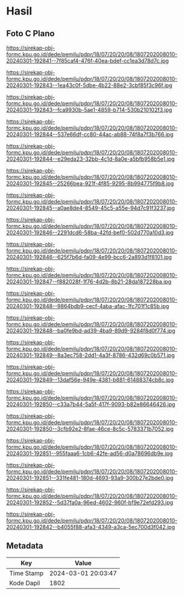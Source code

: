 # Hasil

## Foto C Plano

https://sirekap-obj-formc.kpu.go.id/dede/pemilu/pdpr/18/07/20/20/08/1807202008010-20240301-192841--7f85caf4-476f-40ea-bdef-cc1ea3d78d7c.jpg

https://sirekap-obj-formc.kpu.go.id/dede/pemilu/pdpr/18/07/20/20/08/1807202008010-20240301-192843--1ea43c0f-5dbe-4b22-88e2-3cbf85f3c96f.jpg

https://sirekap-obj-formc.kpu.go.id/dede/pemilu/pdpr/18/07/20/20/08/1807202008010-20240301-192843--fca9930b-5ae1-4859-b714-530b210102f3.jpg

https://sirekap-obj-formc.kpu.go.id/dede/pemilu/pdpr/18/07/20/20/08/1807202008010-20240301-192844--537e66df-cc80-44ac-ab88-74f8a7f3b766.jpg

https://sirekap-obj-formc.kpu.go.id/dede/pemilu/pdpr/18/07/20/20/08/1807202008010-20240301-192844--e29eda23-32bb-4c1d-8a0e-a5bfb958b5e1.jpg

https://sirekap-obj-formc.kpu.go.id/dede/pemilu/pdpr/18/07/20/20/08/1807202008010-20240301-192845--25266bea-921f-4f85-9295-8b994775f9b8.jpg

https://sirekap-obj-formc.kpu.go.id/dede/pemilu/pdpr/18/07/20/20/08/1807202008010-20240301-192845--a0ae8de4-8549-45c5-a55e-94d7c91f3237.jpg

https://sirekap-obj-formc.kpu.go.id/dede/pemilu/pdpr/18/07/20/20/08/1807202008010-20240301-192846--2291dcd6-58ba-42fd-bef0-502d770a10d3.jpg

https://sirekap-obj-formc.kpu.go.id/dede/pemilu/pdpr/18/07/20/20/08/1807202008010-20240301-192846--625f7b6d-fa09-4e99-bcc6-2a893d1f8101.jpg

https://sirekap-obj-formc.kpu.go.id/dede/pemilu/pdpr/18/07/20/20/08/1807202008010-20240301-192847--f882028f-1f76-4d2b-8b21-28da187228ba.jpg

https://sirekap-obj-formc.kpu.go.id/dede/pemilu/pdpr/18/07/20/20/08/1807202008010-20240301-192848--9864bdb9-cecf-4aba-afac-1fc701f1c85b.jpg

https://sirekap-obj-formc.kpu.go.id/dede/pemilu/pdpr/18/07/20/20/08/1807202008010-20240301-192848--ba0fe9bd-ad39-4ba9-89d9-9284f8d0f774.jpg

https://sirekap-obj-formc.kpu.go.id/dede/pemilu/pdpr/18/07/20/20/08/1807202008010-20240301-192849--8a3ec758-2dd1-4a3f-8786-432d69c0b571.jpg

https://sirekap-obj-formc.kpu.go.id/dede/pemilu/pdpr/18/07/20/20/08/1807202008010-20240301-192849--13daf56e-949e-4381-b881-61488374cb8c.jpg

https://sirekap-obj-formc.kpu.go.id/dede/pemilu/pdpr/18/07/20/20/08/1807202008010-20240301-192850--c33a7b44-5a5f-417f-9093-b82e86646426.jpg

https://sirekap-obj-formc.kpu.go.id/dede/pemilu/pdpr/18/07/20/20/08/1807202008010-20240301-192850--3cfb92e2-8fae-46ce-8c5c-5783371b7052.jpg

https://sirekap-obj-formc.kpu.go.id/dede/pemilu/pdpr/18/07/20/20/08/1807202008010-20240301-192851--955faaa6-1cb6-42fe-ad56-d0a78696db9e.jpg

https://sirekap-obj-formc.kpu.go.id/dede/pemilu/pdpr/18/07/20/20/08/1807202008010-20240301-192851--331fe481-180d-4693-93a9-300b27e2bde0.jpg

https://sirekap-obj-formc.kpu.go.id/dede/pemilu/pdpr/18/07/20/20/08/1807202008010-20240301-192852--5d37fa0a-96ed-4602-960f-bf9e72efd293.jpg

https://sirekap-obj-formc.kpu.go.id/dede/pemilu/pdpr/18/07/20/20/08/1807202008010-20240301-192842--b4055f88-afa3-4349-a3ca-5ec700d3f042.jpg


## Metadata

| Key        | Value               |
| ---------- | ------------------- |
| Time Stamp | 2024-03-01 20:03:47 |
| Kode Dapil | 1802                |



